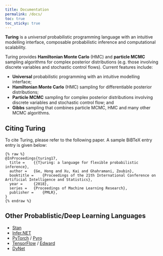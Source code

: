 ```yaml
---
title: Documentation
permalink: /docs/
toc: true
toc_sticky: true
---
```


**Turing** is a *universal* probabilistic programming language with an intuitive modelling interface, composable probabilistic inference and computational scalability.


Turing provides **Hamiltonian Monte Carlo** (HMC) and **particle MCMC** sampling algorithms for complex posterior distributions (e.g. those involving discrete variables and stochastic control flows). Current features include:


  * **Universal** probabilistic programming with an intuitive modelling interface;
  * **Hamiltonian Monte Carlo** (HMC) sampling for differentiable posterior distributions;
  * **Particle MCMC** sampling for complex posterior distributions involving discrete variables and stochastic control flow; and
  * **Gibbs** sampling that combines particle MCMC,  HMC and many other MCMC algorithms.


<a id='Citing-Turing-1'></a>

## Citing Turing


To cite Turing, please refer to the following paper. A sample BiBTeX entry entry is given below:


```
{% raw %}
@InProceedings{turing17,
  title = 	 {{T}uring: a language for flexible probabilistic inference},
  author = 	 {Ge, Hong and Xu, Kai and Ghahramani, Zoubin},
  booktitle = 	 {Proceedings of the 21th International Conference on Artificial Intelligence and Statistics},
  year = 	 {2018},
  series = 	 {Proceedings of Machine Learning Research},
  publisher = 	 {PMLR},
}
{% endraw %}
```


<a id='Other-Probablistic/Deep-Learning-Languages-1'></a>

## Other Probablistic/Deep Learning Languages


  * [Stan](http://mc-stan.org/)
  * [Infer.NET](https://www.microsoft.com/en-us/research/project/infernet/)
  * [PyTorch](http://pytorch.org/) / [Pyro](https://github.com/uber/pyro)
  * [TensorFlow](https://www.tensorflow.org/) / [Edward](http://edwardlib.org/)
  * [DyNet](https://github.com/clab/dynet)

